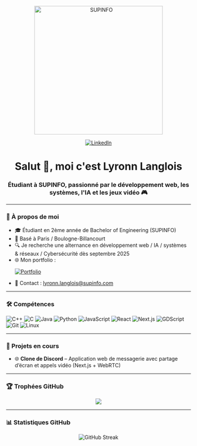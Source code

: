 <p align="center">
  <img src="https://i.ibb.co/Nd8rZJpF/supinfo-logo-2020-quadri-png.png" alt="SUPINFO" width="350"/>
</p>

<p align="center">
  <a href="https://www.linkedin.com/in/lyronn-langlois" target="_blank">
    <img src="https://img.shields.io/badge/LinkedIn-Connect-blue?style=for-the-badge&logo=linkedin" alt="LinkedIn" />
  </a>
</p>

<h1 align="center">Salut 👋, moi c'est Lyronn Langlois</h1>
<h3 align="center">Étudiant à SUPINFO, passionné par le développement web, les systèmes, l'IA et les jeux vidéo 🎮</h3>

---

### 🚀 À propos de moi
- 🎓 Étudiant en 2ème année de Bachelor of Engineering (SUPINFO)
- 📍 Basé à Paris / Boulogne-Billancourt
- 🔍 Je recherche une alternance en développement web / IA / systèmes & réseaux / Cybersécurité dès septembre 2025
- 🌐 Mon portfolio : <p>
                        <a href="https://lyronn-langlois.vercel.app" target="_blank">
                          <img src="https://img.shields.io/badge/Portfolio-Click%20Here-orange?style=for-the-badge&logo=vercel" alt="Portfolio" />
                        </a>
                      </p>
- 📧 Contact : lyronn.langlois@supinfo.com

---

### 🛠️ Compétences

![C++](https://img.shields.io/badge/C++-Intermediate-blue?logo=cplusplus)
![C](https://img.shields.io/badge/C-Intermediate-red?logo=c)
![Java](https://img.shields.io/badge/Java-Intermediate-orange?logo=java)
![Python](https://img.shields.io/badge/Python-Advanced-yellow?logo=python)
![JavaScript](https://img.shields.io/badge/JavaScript-Intermediate-orange?logo=javascript)
![React](https://img.shields.io/badge/React-Intermediate-blue?logo=react)
![Next.js](https://img.shields.io/badge/Next.js-Intermediate-black?logo=next.js)
![GDScript](https://img.shields.io/badge/GDScript-Intermediate-grey?logo=godot)
![Git](https://img.shields.io/badge/Git-Intermediate-red?logo=git)
![Linux](https://img.shields.io/badge/Linux-Intermediate-black?logo=linux)

---

### 📂 Projets en cours

- 🌐 **Clone de Discord** – Application web de messagerie avec partage d’écran et appels vidéo (Next.js + WebRTC)

---

### 🏆 Trophées GitHub

<p align="center">
  <img src="https://github-profile-trophy.vercel.app/?username=lyronn20&theme=radical&margin-w=10&no-bg=true" />
</p>

---

### 📊 Statistiques GitHub

<p align="center">
  <img src="https://streak-stats.demolab.com/?user=lyronn20&theme=radical" alt="GitHub Streak"/>
</p>
